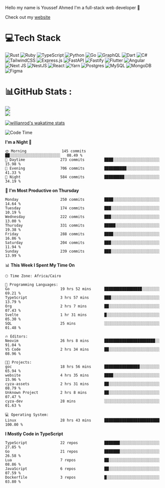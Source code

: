 Hello my name is Youssef Ahmed I'm a full-stack web developer 👋

Check out my [website](https://youssefahmed.vercel.app)
 
# 💻Tech Stack

![Rust](https://img.shields.io/badge/rust-%23000000.svg?style=for-the-badge&logo=rust&logoColor=white) ![Ruby](https://img.shields.io/badge/ruby-%23CC342D.svg?style=for-the-badge&logo=ruby&logoColor=white) ![TypeScript](https://img.shields.io/badge/typescript-%23007ACC.svg?style=for-the-badge&logo=typescript&logoColor=white) ![Python](https://img.shields.io/badge/python-3670A0?style=for-the-badge&logo=python&logoColor=ffdd54) ![Go](https://img.shields.io/badge/go-%2300ADD8.svg?style=for-the-badge&logo=go&logoColor=white) ![GraphQL](https://img.shields.io/badge/-GraphQL-E10098?style=for-the-badge&logo=graphql&logoColor=white) ![Dart](https://img.shields.io/badge/dart-%230175C2.svg?style=for-the-badge&logo=dart&logoColor=white) ![C#](https://img.shields.io/badge/c%23-%23239120.svg?style=for-the-badge&logo=c-sharp&logoColor=white) ![TailwindCSS](https://img.shields.io/badge/tailwindcss-%2338B2AC.svg?style=for-the-badge&logo=tailwind-css&logoColor=white) ![Express.js](https://img.shields.io/badge/express.js-%23404d59.svg?style=for-the-badge&logo=express&logoColor=%2361DAFB) ![FastAPI](https://img.shields.io/badge/FastAPI-005571?style=for-the-badge&logo=fastapi) ![Fastify](https://img.shields.io/badge/fastify-%23000000.svg?style=for-the-badge&logo=fastify&logoColor=white) ![Flutter](https://img.shields.io/badge/Flutter-%2302569B.svg?style=for-the-badge&logo=Flutter&logoColor=white) ![Angular](https://img.shields.io/badge/angular-%23DD0031.svg?style=for-the-badge&logo=angular&logoColor=white) ![Next JS](https://img.shields.io/badge/Next-black?style=for-the-badge&logo=next.js&logoColor=white) ![NestJS](https://img.shields.io/badge/nestjs-%23E0234E.svg?style=for-the-badge&logo=nestjs&logoColor=white) ![React](https://img.shields.io/badge/react-%2320232a.svg?style=for-the-badge&logo=react&logoColor=%2361DAFB) ![Yarn](https://img.shields.io/badge/yarn-%232C8EBB.svg?style=for-the-badge&logo=yarn&logoColor=white) ![Postgres](https://img.shields.io/badge/postgres-%23316192.svg?style=for-the-badge&logo=postgresql&logoColor=white) ![MySQL](https://img.shields.io/badge/mysql-%2300f.svg?style=for-the-badge&logo=mysql&logoColor=white) ![MongoDB](https://img.shields.io/badge/MongoDB-%234ea94b.svg?style=for-the-badge&logo=mongodb&logoColor=white)     ![Figma](https://img.shields.io/badge/figma-%23F24E1E.svg?style=for-the-badge&logo=figma&logoColor=white)

# 📊GitHub Stats :

![](https://github-readme-stats.vercel.app/api?username=joetifa2003&theme=tokyonight&hide_border=false&include_all_commits=false&count_private=false)<br/>
![](https://github-readme-streak-stats.herokuapp.com/?user=joetifa2003&theme=tokyonight&hide_border=false)<br/>

[![willianrod's wakatime stats](https://github-readme-stats.vercel.app/api/wakatime?username=joetifa2003&layout=compact)](https://github.com/anuraghazra/github-readme-stats)
<!--START_SECTION:waka-->
![Code Time](http://img.shields.io/badge/Code%20Time-2%2C943%20hrs%2054%20mins-blue)

**I'm a Night 🦉** 

```text
🌞 Morning                145 commits         ██░░░░░░░░░░░░░░░░░░░░░░░   08.49 % 
🌆 Daytime                273 commits         ████░░░░░░░░░░░░░░░░░░░░░   15.98 % 
🌃 Evening                706 commits         ██████████░░░░░░░░░░░░░░░   41.33 % 
🌙 Night                  584 commits         █████████░░░░░░░░░░░░░░░░   34.19 % 
```
📅 **I'm Most Productive on Thursday** 

```text
Monday                   250 commits         ████░░░░░░░░░░░░░░░░░░░░░   14.64 % 
Tuesday                  174 commits         ███░░░░░░░░░░░░░░░░░░░░░░   10.19 % 
Wednesday                222 commits         ███░░░░░░░░░░░░░░░░░░░░░░   13.00 % 
Thursday                 331 commits         █████░░░░░░░░░░░░░░░░░░░░   19.38 % 
Friday                   288 commits         ████░░░░░░░░░░░░░░░░░░░░░   16.86 % 
Saturday                 204 commits         ███░░░░░░░░░░░░░░░░░░░░░░   11.94 % 
Sunday                   239 commits         ███░░░░░░░░░░░░░░░░░░░░░░   13.99 % 
```


📊 **This Week I Spent My Time On** 

```text
🕑︎ Time Zone: Africa/Cairo

💬 Programming Languages: 
Go                       19 hrs 52 mins      █████████████████░░░░░░░░   69.21 % 
TypeScript               3 hrs 57 mins       ███░░░░░░░░░░░░░░░░░░░░░░   13.79 % 
Org                      2 hrs 7 mins        ██░░░░░░░░░░░░░░░░░░░░░░░   07.43 % 
Svelte                   1 hr 31 mins        █░░░░░░░░░░░░░░░░░░░░░░░░   05.30 % 
SQL                      25 mins             ░░░░░░░░░░░░░░░░░░░░░░░░░   01.48 % 

🔥 Editors: 
Neovim                   26 hrs 8 mins       ███████████████████████░░   91.04 % 
VS Code                  2 hrs 34 mins       ██░░░░░░░░░░░░░░░░░░░░░░░   08.96 % 

🐱‍💻 Projects: 
goc                      18 hrs 56 mins      ████████████████░░░░░░░░░   65.94 % 
website                  4 hrs 35 mins       ████░░░░░░░░░░░░░░░░░░░░░   15.96 % 
cyza-assets              2 hrs 31 mins       ██░░░░░░░░░░░░░░░░░░░░░░░   08.79 % 
Unknown Project          2 hrs 8 mins        ██░░░░░░░░░░░░░░░░░░░░░░░   07.47 % 
cyza-dev                 28 mins             ░░░░░░░░░░░░░░░░░░░░░░░░░   01.63 % 

💻 Operating System: 
Linux                    28 hrs 43 mins      █████████████████████████   100.00 % 
```

**I Mostly Code in TypeScript** 

```text
TypeScript               22 repos            ███████░░░░░░░░░░░░░░░░░░   27.85 % 
Go                       21 repos            ███████░░░░░░░░░░░░░░░░░░   26.58 % 
Lua                      7 repos             ██░░░░░░░░░░░░░░░░░░░░░░░   08.86 % 
JavaScript               6 repos             ██░░░░░░░░░░░░░░░░░░░░░░░   07.59 % 
Dockerfile               3 repos             █░░░░░░░░░░░░░░░░░░░░░░░░   03.80 % 
```




<!--END_SECTION:waka-->
